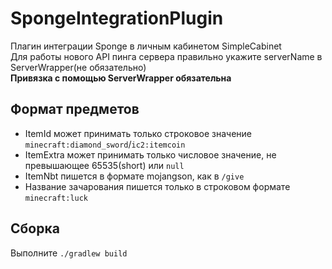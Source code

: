 # SpongeIntegrationPlugin
Плагин интеграции Sponge в личным кабинетом SimpleCabinet  
Для работы нового API пинга сервера правильно укажите serverName в ServerWrapper(не обязательно)  
**Привязка с помощью ServerWrapper обязательна**
## Формат предметов
- ItemId может принимать только строковое значение `minecraft:diamond_sword`/`ic2:itemcoin`
- ItemExtra может принимать только числовое значение, не превышающее 65535(short) или `null`
- ItemNbt пишется в формате mojangson, как в `/give`
- Название зачарования пишется только в строковом формате `minecraft:luck`
## Сборка
Выполните `./gradlew build`
